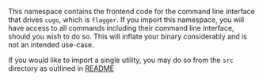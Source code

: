This namespace contains the frontend code for the command line interface
that drives `cugo`, which is `flagger`. If you import this namespace, you
will have access to all commands including their command line interface,
should you wish to do so. This will inflate your binary considerably and
is not an intended use-case.

If you would like to import a single utility, you may do so from the
`src` directory as outlined in
[README](https://github.com/jcmdln/cugo/blob/master/src/README.md)
